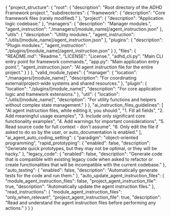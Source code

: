 {
    "project_structure": {
        "root": {
            "description": "Root directory of the ADHD Framework project.",
            "subdirectories": {
                "framework": {
                    "description": "Core framework files (rarely modified)."
                },
                "project": {
                    "description": "Application logic codebase."
                },
                "managers": {
                    "description": "Manager modules.",
                    "agent_instruction": "./managers/[module_name]/agent_instruction.json"
                },
                "utils": {
                    "description": "Utility modules.",
                    "agent_instruction": "./utils/[module_name]/agent_instruction.json"
                },
                "plugins": {
                    "description": "Plugin modules.",
                    "agent_instruction": "./plugins/[module_name]/agent_instruction.json"
                }
            },
            "files": {
                "README.md": "Readme.",
                "LICENSE": "License.",
                "adhd_cli.py": "Main CLI entry point for framework commands.",
                "app.py": "Main application entry point.",
                "agent_instruction.json": "AI agent instruction file for the entire project."
            }
        }
    },
    "valid_module_types": {
        "manager": {
            "location": "./managers/[module_name]",
            "description": "For coordinating external/project-wide systems and shared resources."
        },
        "plugin": {
            "location": "./plugins/[module_name]",
            "description": "For core application logic and framework extensions."
        },
        "util": {
            "location": "./utils/[module_name]",
            "description": "For utility functions and helpers without complex state management."
        }
    },
    "ai_instruction_files_guidelines": [
        "AI agent instruction files, while editing it, you should:",
        "1. Fill all fields",
        "2. Add meaningful usage examples",
        "3. Include only significant core functionality examples",
        "4. Add warnings for important considerations",
        "5. Read source code for full context - don't assume",
        "6. Only edit the file if asked to do so by the user, or auto_documentation is enabled."
    ],
    "ai_agent_auto_coding_setting": {
        "paradigm": "object-oriented programming",
        "rapid_prototyping": {
            "enabled": false,
            "description": "Generate quick prototypes, but they may not be optimal, or they will be hacky."
        },
        "legacy_code": {
            "enabled": false,
            "description": "Generate code that is compatible with existing legacy code when asked to refactor or create functionalities that will be incompatible with the current codebase."
        },
        "auto_testing": {
            "enabled": false,
            "description": "Automatically generate tests for the code and run them."
        },
        "auto_update_agent_instruction_files": {
            "module_agent_instruction_files": false,
            "project_agent_instruction_file": true,
            "description": "Automatically update the agent instruction files."
        },
        "read_instructions": {
            "module_agent_instruction_files": "only_when_relevant",
            "project_agent_instruction_file": true,
            "description": "Read and understand the agent instruction files before performing any actions."
        }
    }
}